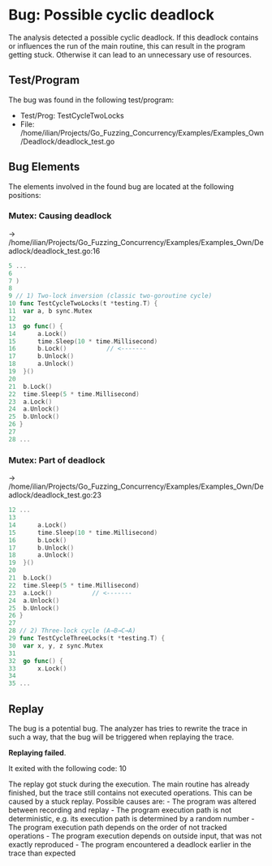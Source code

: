 # Bug: Possible cyclic deadlock

The analysis detected a possible cyclic deadlock.
If this deadlock contains or influences the run of the main routine, this can result in the program getting stuck. Otherwise it can lead to an unnecessary use of resources.

## Test/Program
The bug was found in the following test/program:

- Test/Prog: TestCycleTwoLocks
- File: /home/ilian/Projects/Go_Fuzzing_Concurrency/Examples/Examples_Own/Deadlock/deadlock_test.go

## Bug Elements
The elements involved in the found bug are located at the following positions:

###  Mutex: Causing deadlock
-> /home/ilian/Projects/Go_Fuzzing_Concurrency/Examples/Examples_Own/Deadlock/deadlock_test.go:16
```go
5 ...
6 
7 )
8 
9 // 1) Two‐lock inversion (classic two‐goroutine cycle)
10 func TestCycleTwoLocks(t *testing.T) {
11 	var a, b sync.Mutex
12 
13 	go func() {
14 		a.Lock()
15 		time.Sleep(10 * time.Millisecond)
16 		b.Lock()           // <-------
17 		b.Unlock()
18 		a.Unlock()
19 	}()
20 
21 	b.Lock()
22 	time.Sleep(5 * time.Millisecond)
23 	a.Lock()
24 	a.Unlock()
25 	b.Unlock()
26 }
27 
28 ...
```


###  Mutex: Part of deadlock
-> /home/ilian/Projects/Go_Fuzzing_Concurrency/Examples/Examples_Own/Deadlock/deadlock_test.go:23
```go
12 ...
13 
14 		a.Lock()
15 		time.Sleep(10 * time.Millisecond)
16 		b.Lock()
17 		b.Unlock()
18 		a.Unlock()
19 	}()
20 
21 	b.Lock()
22 	time.Sleep(5 * time.Millisecond)
23 	a.Lock()           // <-------
24 	a.Unlock()
25 	b.Unlock()
26 }
27 
28 // 2) Three‐lock cycle (A→B→C→A)
29 func TestCycleThreeLocks(t *testing.T) {
30 	var x, y, z sync.Mutex
31 
32 	go func() {
33 		x.Lock()
34 
35 ...
```


## Replay
The bug is a potential bug.
The analyzer has tries to rewrite the trace in such a way, that the bug will be triggered when replaying the trace.

**Replaying failed**.

It exited with the following code: 10

The replay got stuck during the execution.
The main routine has already finished, but the trace still contains not executed operations.
This can be caused by a stuck replay.
Possible causes are:
    - The program was altered between recording and replay
    - The program execution path is not deterministic, e.g. its execution path is determined by a random number
    - The program execution path depends on the order of not tracked operations
    - The program execution depends on outside input, that was not exactly reproduced
	 - The program encountered a deadlock earlier in the trace than expected

